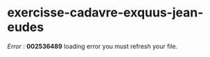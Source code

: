 # exercisse-cadavre-exquus-jean-eudes

*Error* : **002536489** loading error you must refresh your file.